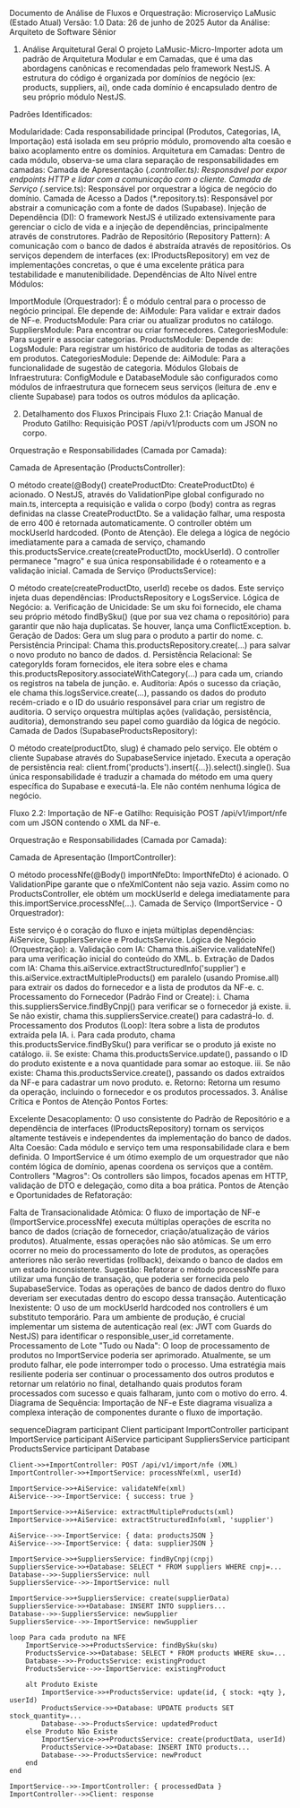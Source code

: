 Documento de Análise de Fluxos e Orquestração: Microserviço LaMusic (Estado Atual)
Versão: 1.0 Data: 26 de junho de 2025 Autor da Análise: Arquiteto de Software Sênior

1. Análise Arquitetural Geral
O projeto LaMusic-Micro-Importer adota um padrão de Arquitetura Modular e em Camadas, que é uma das abordagens canônicas e recomendadas pelo framework NestJS. A estrutura do código é organizada por domínios de negócio (ex: products, suppliers, ai), onde cada domínio é encapsulado dentro de seu próprio módulo NestJS.

Padrões Identificados:

Modularidade: Cada responsabilidade principal (Produtos, Categorias, IA, Importação) está isolada em seu próprio módulo, promovendo alta coesão e baixo acoplamento entre os domínios.
Arquitetura em Camadas: Dentro de cada módulo, observa-se uma clara separação de responsabilidades em camadas:
Camada de Apresentação (*.controller.ts): Responsável por expor endpoints HTTP e lidar com a comunicação com o cliente.
Camada de Serviço (*.service.ts): Responsável por orquestrar a lógica de negócio do domínio.
Camada de Acesso a Dados (*.repository.ts): Responsável por abstrair a comunicação com a fonte de dados (Supabase).
Injeção de Dependência (DI): O framework NestJS é utilizado extensivamente para gerenciar o ciclo de vida e a injeção de dependências, principalmente através de construtores.
Padrão de Repositório (Repository Pattern): A comunicação com o banco de dados é abstraída através de repositórios. Os serviços dependem de interfaces (ex: IProductsRepository) em vez de implementações concretas, o que é uma excelente prática para testabilidade e manutenibilidade.
Dependências de Alto Nível entre Módulos:

ImportModule (Orquestrador): É o módulo central para o processo de negócio principal. Ele depende de:
AiModule: Para validar e extrair dados de NF-e.
ProductsModule: Para criar ou atualizar produtos no catálogo.
SuppliersModule: Para encontrar ou criar fornecedores.
CategoriesModule: Para sugerir e associar categorias.
ProductsModule: Depende de:
LogsModule: Para registrar um histórico de auditoria de todas as alterações em produtos.
CategoriesModule: Depende de:
AiModule: Para a funcionalidade de sugestão de categoria.
Módulos Globais de Infraestrutura:
ConfigModule e DatabaseModule são configurados como módulos de infraestrutura que fornecem seus serviços (leitura de .env e cliente Supabase) para todos os outros módulos da aplicação.

2. Detalhamento dos Fluxos Principais
Fluxo 2.1: Criação Manual de Produto
Gatilho: Requisição POST /api/v1/products com um JSON no corpo.

Orquestração e Responsabilidades (Camada por Camada):

Camada de Apresentação (ProductsController):

O método create(@Body() createProductDto: CreateProductDto) é acionado.
O NestJS, através do ValidationPipe global configurado no main.ts, intercepta a requisição e valida o corpo (body) contra as regras definidas na classe CreateProductDto. Se a validação falhar, uma resposta de erro 400 é retornada automaticamente.
O controller obtém um mockUserId hardcoded. (Ponto de Atenção).
Ele delega a lógica de negócio imediatamente para a camada de serviço, chamando this.productsService.create(createProductDto, mockUserId). O controller permanece "magro" e sua única responsabilidade é o roteamento e a validação inicial.
Camada de Serviço (ProductsService):

O método create(createProductDto, userId) recebe os dados. Este serviço injeta duas dependências: IProductsRepository e LogsService.
Lógica de Negócio: a. Verificação de Unicidade: Se um sku foi fornecido, ele chama seu próprio método findBySku() (que por sua vez chama o repositório) para garantir que não haja duplicatas. Se houver, lança uma ConflictException. b. Geração de Dados: Gera um slug para o produto a partir do nome. c. Persistência Principal: Chama this.productsRepository.create(...) para salvar o novo produto no banco de dados. d. Persistência Relacional: Se categoryIds foram fornecidos, ele itera sobre eles e chama this.productsRepository.associateWithCategory(...) para cada um, criando os registros na tabela de junção. e. Auditoria: Após o sucesso da criação, ele chama this.logsService.create(...), passando os dados do produto recém-criado e o ID do usuário responsável para criar um registro de auditoria.
O serviço orquestra múltiplas ações (validação, persistência, auditoria), demonstrando seu papel como guardião da lógica de negócio.
Camada de Dados (SupabaseProductsRepository):

O método create(productDto, slug) é chamado pelo serviço.
Ele obtém o cliente Supabase através do SupabaseService injetado.
Executa a operação de persistência real: client.from('products').insert({...}).select().single().
Sua única responsabilidade é traduzir a chamada do método em uma query específica do Supabase e executá-la. Ele não contém nenhuma lógica de negócio.

Fluxo 2.2: Importação de NF-e
Gatilho: Requisição POST /api/v1/import/nfe com um JSON contendo o XML da NF-e.

Orquestração e Responsabilidades (Camada por Camada):

Camada de Apresentação (ImportController):

O método processNfe(@Body() importNfeDto: ImportNfeDto) é acionado.
O ValidationPipe garante que o nfeXmlContent não seja vazio.
Assim como no ProductsController, ele obtém um mockUserId e delega imediatamente para this.importService.processNfe(...).
Camada de Serviço (ImportService - O Orquestrador):

Este serviço é o coração do fluxo e injeta múltiplas dependências: AiService, SuppliersService e ProductsService.
Lógica de Negócio (Orquestração): a. Validação com IA: Chama this.aiService.validateNfe() para uma verificação inicial do conteúdo do XML. b. Extração de Dados com IA: Chama this.aiService.extractStructuredInfo('supplier') e this.aiService.extractMultipleProducts() em paralelo (usando Promise.all) para extrair os dados do fornecedor e a lista de produtos da NF-e. c. Processamento do Fornecedor (Padrão Find or Create): i. Chama this.suppliersService.findByCnpj() para verificar se o fornecedor já existe. ii. Se não existir, chama this.suppliersService.create() para cadastrá-lo. d. Processamento dos Produtos (Loop): Itera sobre a lista de produtos extraída pela IA. i. Para cada produto, chama this.productsService.findBySku() para verificar se o produto já existe no catálogo. ii. Se existe: Chama this.productsService.update(), passando o ID do produto existente e a nova quantidade para somar ao estoque. iii. Se não existe: Chama this.productsService.create(), passando os dados extraídos da NF-e para cadastrar um novo produto. e. Retorno: Retorna um resumo da operação, incluindo o fornecedor e os produtos processados.
3. Análise Crítica e Pontos de Atenção
Pontos Fortes:

Excelente Desacoplamento: O uso consistente do Padrão de Repositório e a dependência de interfaces (IProductsRepository) tornam os serviços altamente testáveis e independentes da implementação do banco de dados.
Alta Coesão: Cada módulo e serviço tem uma responsabilidade clara e bem definida. O ImportService é um ótimo exemplo de um orquestrador que não contém lógica de domínio, apenas coordena os serviços que a contêm.
Controllers "Magros": Os controllers são limpos, focados apenas em HTTP, validação de DTO e delegação, como dita a boa prática.
Pontos de Atenção e Oportunidades de Refatoração:

Falta de Transacionalidade Atômica: O fluxo de importação de NF-e (ImportService.processNfe) executa múltiplas operações de escrita no banco de dados (criação de fornecedor, criação/atualização de vários produtos). Atualmente, essas operações não são atômicas. Se um erro ocorrer no meio do processamento do lote de produtos, as operações anteriores não serão revertidas (rollback), deixando o banco de dados em um estado inconsistente.
Sugestão: Refatorar o método processNfe para utilizar uma função de transação, que poderia ser fornecida pelo SupabaseService. Todas as operações de banco de dados dentro do fluxo deveriam ser executadas dentro do escopo dessa transação.
Autenticação Inexistente: O uso de um mockUserId hardcoded nos controllers é um substituto temporário. Para um ambiente de produção, é crucial implementar um sistema de autenticação real (ex: JWT com Guards do NestJS) para identificar o responsible_user_id corretamente.
Processamento de Lote "Tudo ou Nada": O loop de processamento de produtos no ImportService poderia ser aprimorado. Atualmente, se um produto falhar, ele pode interromper todo o processo. Uma estratégia mais resiliente poderia ser continuar o processamento dos outros produtos e retornar um relatório no final, detalhando quais produtos foram processados com sucesso e quais falharam, junto com o motivo do erro.
4. Diagrama de Sequência: Importação de NF-e
Este diagrama visualiza a complexa interação de componentes durante o fluxo de importação.

sequenceDiagram
    participant Client
    participant ImportController
    participant ImportService
    participant AiService
    participant SuppliersService
    participant ProductsService
    participant Database

    Client->>+ImportController: POST /api/v1/import/nfe (XML)
    ImportController->>+ImportService: processNfe(xml, userId)
    
    ImportService->>+AiService: validateNfe(xml)
    AiService-->>-ImportService: { success: true }

    ImportService->>+AiService: extractMultipleProducts(xml)
    ImportService->>+AiService: extractStructuredInfo(xml, 'supplier')
    
    AiService-->>-ImportService: { data: productsJSON }
    AiService-->>-ImportService: { data: supplierJSON }

    ImportService->>+SuppliersService: findByCnpj(cnpj)
    SuppliersService->>+Database: SELECT * FROM suppliers WHERE cnpj=...
    Database-->>-SuppliersService: null
    SuppliersService-->>-ImportService: null

    ImportService->>+SuppliersService: create(supplierData)
    SuppliersService->>+Database: INSERT INTO suppliers...
    Database-->>-SuppliersService: newSupplier
    SuppliersService-->>-ImportService: newSupplier

    loop Para cada produto na NFE
        ImportService->>+ProductsService: findBySku(sku)
        ProductsService->>+Database: SELECT * FROM products WHERE sku=...
        Database-->>-ProductsService: existingProduct
        ProductsService-->>-ImportService: existingProduct

        alt Produto Existe
            ImportService->>+ProductsService: update(id, { stock: +qty }, userId)
            ProductsService->>+Database: UPDATE products SET stock_quantity=...
            Database-->>-ProductsService: updatedProduct
        else Produto Não Existe
            ImportService->>+ProductsService: create(productData, userId)
            ProductsService->>+Database: INSERT INTO products...
            Database-->>-ProductsService: newProduct
        end
    end

    ImportService-->>-ImportController: { processedData }
    ImportController-->>Client: response

